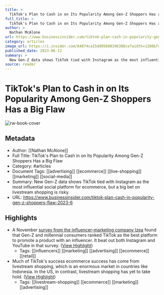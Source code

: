 ```yaml
---
title: >
  TikTok's Plan to Cash in on Its Popularity Among Gen-Z Shoppers Has a Big Flaw
full_title: >
  TikTok's Plan to Cash in on Its Popularity Among Gen-Z Shoppers Has a Big Flaw
author: >
  Nathan McAlone
url: https://www.businessinsider.com/tiktok-plan-cash-in-popularity-gen-z-shoppers-flaw-2023-6
category: articles
image_url: https://i.insider.com/64874ca15dd05600196388ce?width=1200&format=jpeg
published_date: 2023-06-12
summary: >
  New Gen-Z data shows TikTok tied with Instagram as the most influential social platform for ecommerce, but a big bet on livestream shopping is risky.
source: reader
---
```

# TikTok's Plan to Cash in on Its Popularity Among Gen-Z Shoppers Has a Big Flaw

![rw-book-cover](https://i.insider.com/64874ca15dd05600196388ce?width=1200&format=jpeg)

## Metadata
- Author: [[Nathan McAlone]]
- Full Title: TikTok's Plan to Cash in on Its Popularity Among Gen-Z Shoppers Has a Big Flaw
- Category: #articles
- Document Tags: [[advertising]] [[ecommerce]] [[live-shopping]] [[marketing]] [[social-media]] 
- Summary: New Gen-Z data shows TikTok tied with Instagram as the most influential social platform for ecommerce, but a big bet on livestream shopping is risky.
- URL: https://www.businessinsider.com/tiktok-plan-cash-in-popularity-gen-z-shoppers-flaw-2023-6

## Highlights
- A November [survey from the influencer-marketing company Izea](https://www.businessinsider.com/data-tiktok-influencer-marketing-product-sales-popular-gen-z-millennials-2023-4) found that Gen-Z and millennial consumers ranked TikTok as the best platform to promote a product with an influencer. It beat out both Instagram and YouTube in that survey. ([View Highlight](https://read.readwise.io/read/01h2z4h35rhm1jda244cqd30ze))
    - Tags: [[influencers]] [[marketing]] [[advertising]] [[ecommerce]] [[retail]] 
- Much of TikTok's success ecommerce success has come from livestream shopping, which is an enormous market in countries like Indonesia. In the US, in contrast, livestream shopping has yet to take hold. ([View Highlight](https://read.readwise.io/read/01h2z4hsyh3rs3agqmm2hy92pm))
    - Tags: [[livestream-shopping]] [[ecommerce]] [[marketing]] [[advertising]] 


